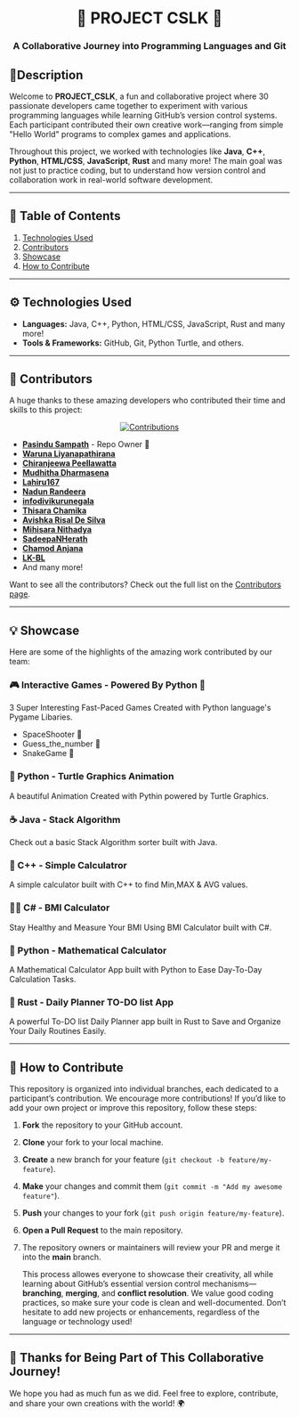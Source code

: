 <h1 align="center"> 🌟 PROJECT CSLK 🌟 </h1> 
<h3 align="center"> A Collaborative Journey into Programming Languages and Git </h3>

## 📜Description 
Welcome to **PROJECT_CSLK**, a fun and collaborative project where 30 passionate developers came together to experiment with various programming languages while learning GitHub’s version control systems. Each participant contributed their own creative work—ranging from simple "Hello World" programs to complex games and applications.

Throughout this project, we worked with technologies like  **Java**, **C++**, **Python**, **HTML/CSS**, **JavaScript**, **Rust** and many more! The main goal was not just to practice coding, but to understand how version control and collaboration work in real-world software development.

---

## 📝 Table of Contents
1. [Technologies Used](#%EF%B8%8F-technologies-used)
2. [Contributors](#-contributors)
3. [Showcase](#-showcase)
4. [How to Contribute](#-how-to-contribute)
   
---

## ⚙️ Technologies Used
- **Languages:** Java, C++, Python, HTML/CSS, JavaScript, Rust and many more!
- **Tools & Frameworks:** GitHub, Git, Python Turtle, and others.

---

## 👥 Contributors
A huge thanks to these amazing developers who contributed their time and skills to this project:

<p align="center">
  <a href="https://dragon.edu.lk/sipsuru">
     <img src="https://github.com/user-attachments/assets/fa7b8388-482c-4706-af60-635456dfe380" alt="Contributions">
  </a>
</p>

- [**Pasindu Sampath**](https://github.com/pasindusampath) - Repo Owner 🌟
- [**Waruna Liyanapathirana**](https://github.com/warundev)
- [**Chiranjeewa Peellawatta**](https://github.com/chiraaax)
- [**Mudhitha Dharmasena**](https://github.com/dmudhitha)
- [**Lahiru167**](https://github.com/Lahiru167)
- [**Nadun Randeera**](https://github.com/Nadunrandeera)
- [**infodivikurunegala**](https://github.com/infodivikurunegala)
- [**Thisara Chamika**](https://github.com/Thisara-Chamika)
- [**Avishka Risal De Silva**](https://github.com/AvishkaRisal)
- [**Mihisara Nithadya**](https://github.com/nithadya)
- [**SadeepaNHerath**](https://github.com/SadeepaNHerath)
- [**Chamod Anjana**](https://github.com/ChamodAnjana)
- [**LK-BL**](https://github.com/lk-bl)
- And many more!

Want to see all the contributors? Check out the full list on the [Contributors page](https://github.com/pasindusampath/project_cslk/graphs/contributors).

---

## 💡 Showcase
Here are some of the highlights of the amazing work contributed by our team:

### 🎮 Interactive Games - Powered By Python 🐍
3 Super Interesting Fast-Paced Games Created with Python language's Pygame Libaries.
 - SpaceShooter 🚀
 - Guess_the_number 🔢
 - SnakeGame 🐍

### 🐍 Python - Turtle Graphics Animation
A beautiful Animation Created with Pythin powered by Turtle Graphics.


### ☕ Java - Stack Algorithm
Check out a basic Stack Algorithm sorter built with Java.


### 🧮 C++ - Simple Calculatror
A simple calculator built with C++ to find Min,MAX & AVG values.


### 👨‍⚕️ C# - BMI Calculator
Stay Healthy and Measure Your BMI Using BMI Calculator built with C#.


### 🐍 Python - Mathematical Calculator
A Mathematical Calculator App built with Python to Ease Day-To-Day Calculation Tasks.


### 🚀 Rust - Daily Planner TO-DO list App
A powerful To-DO list Daily Planner app built in Rust to Save and Organize Your Daily Routines Easily.


---

## 🤝 How to Contribute
This repository is organized into individual branches, each dedicated to a participant’s contribution.
We encourage more contributions! If you’d like to add your own project or improve this repository, follow these steps:

1. **Fork** the repository to your GitHub account.
2. **Clone** your fork to your local machine.
3. **Create** a new branch for your feature (`git checkout -b feature/my-feature`).
4. **Make** your changes and commit them (`git commit -m "Add my awesome feature"`).
5. **Push** your changes to your fork (`git push origin feature/my-feature`).
6. **Open a Pull Request** to the main repository.
7. The repository owners or maintainers will review your PR and merge it into the **main** branch.

    
    This process allowes everyone to showcase their creativity, all while learning about GitHub’s essential version control mechanisms—**branching**, **merging**, and **conflict resolution**.
    We value good coding practices, so make sure your code is clean and well-documented. Don’t hesitate to add new projects or enhancements, regardless of the language or technology used!
   
---

## 🎉 Thanks for Being Part of This Collaborative Journey!
We hope you had as much fun as we did. Feel free to explore, contribute, and share your own creations with the world! 🌍
